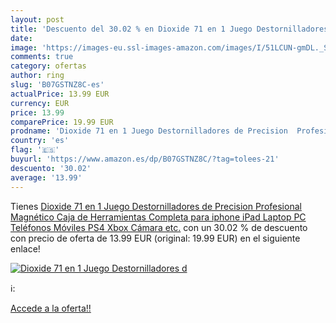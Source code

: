 ```yaml
---
layout: post
title: 'Descuento del 30.02 % en Dioxide 71 en 1 Juego Destornilladores d'
date: 
image: 'https://images-eu.ssl-images-amazon.com/images/I/51LCUN-gmDL._SL200_.jpg'
comments: true
category: ofertas
author: ring
slug: 'B07GSTNZ8C-es'
actualPrice: 13.99 EUR
currency: EUR
price: 13.99
comparePrice: 19.99 EUR
prodname: 'Dioxide 71 en 1 Juego Destornilladores de Precision  Profesional Magnético Caja de Herramientas Completa para iphone iPad Laptop PC Teléfonos Móviles PS4 Xbox Cámara etc.'
country: 'es'
flag: '🇪🇸'
buyurl: 'https://www.amazon.es/dp/B07GSTNZ8C/?tag=tolees-21'
descuento: '30.02'
average: '13.99'
---
```


Tienes [Dioxide 71 en 1 Juego Destornilladores de Precision  Profesional Magnético Caja de Herramientas Completa para iphone iPad Laptop PC Teléfonos Móviles PS4 Xbox Cámara etc.](https://www.amazon.es/dp/B07GSTNZ8C/?tag=tolees-21) con un 30.02 % de descuento con precio de oferta de 13.99 EUR (original: 19.99 EUR) en el siguiente enlace!

[![Dioxide 71 en 1 Juego Destornilladores d](https://images-eu.ssl-images-amazon.com/images/I/51LCUN-gmDL._SL200_.jpg)](https://www.amazon.es/dp/B07GSTNZ8C/?tag=tolees-21)

ℹ️:


[Accede a la oferta!!](https://www.amazon.es/dp/B07GSTNZ8C/?tag=tolees-21)
